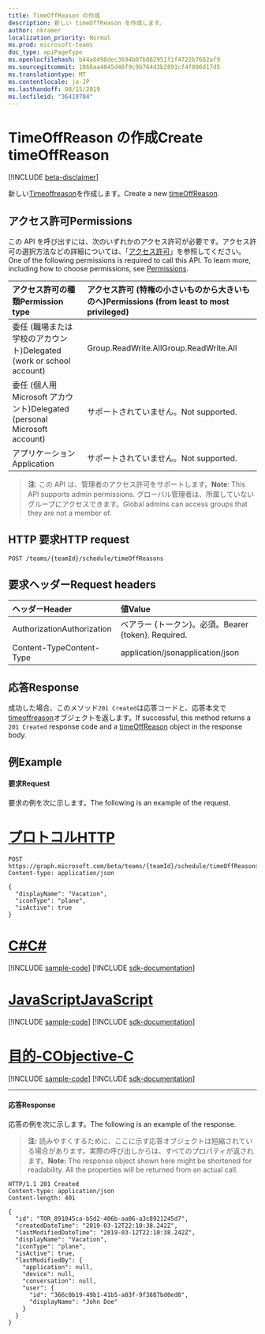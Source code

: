 ```yaml
---
title: TimeOffReason の作成
description: 新しい timeOffReason を作成します。
author: nkramer
localization_priority: Normal
ms.prod: microsoft-teams
doc_type: apiPageType
ms.openlocfilehash: b44a8498dec3694b07b882951f1f4722b7662af9
ms.sourcegitcommit: 1066aa4045d48f9c9b764d3b2891cf4f806d17d5
ms.translationtype: MT
ms.contentlocale: ja-JP
ms.lasthandoff: 08/15/2019
ms.locfileid: "36410704"
---
```

# <a name="create-timeoffreason"></a><span data-ttu-id="cf49d-103">TimeOffReason の作成</span><span class="sxs-lookup"><span data-stu-id="cf49d-103">Create timeOffReason</span></span>

[!INCLUDE [beta-disclaimer](../../includes/beta-disclaimer.md)]

<span data-ttu-id="cf49d-104">新しい[Timeoffreason](../resources/timeoffreason.md)を作成します。</span><span class="sxs-lookup"><span data-stu-id="cf49d-104">Create a new [timeOffReason](../resources/timeoffreason.md).</span></span>

## <a name="permissions"></a><span data-ttu-id="cf49d-105">アクセス許可</span><span class="sxs-lookup"><span data-stu-id="cf49d-105">Permissions</span></span>

<span data-ttu-id="cf49d-p101">この API を呼び出すには、次のいずれかのアクセス許可が必要です。アクセス許可の選択方法などの詳細については、「[アクセス許可](/graph/permissions-reference)」を参照してください。</span><span class="sxs-lookup"><span data-stu-id="cf49d-p101">One of the following permissions is required to call this API. To learn more, including how to choose permissions, see [Permissions](/graph/permissions-reference).</span></span>

|<span data-ttu-id="cf49d-108">アクセス許可の種類</span><span class="sxs-lookup"><span data-stu-id="cf49d-108">Permission type</span></span>      | <span data-ttu-id="cf49d-109">アクセス許可 (特権の小さいものから大きいものへ)</span><span class="sxs-lookup"><span data-stu-id="cf49d-109">Permissions (from least to most privileged)</span></span>              |
|:--------------------|:---------------------------------------------------------|
|<span data-ttu-id="cf49d-110">委任 (職場または学校のアカウント)</span><span class="sxs-lookup"><span data-stu-id="cf49d-110">Delegated (work or school account)</span></span> | <span data-ttu-id="cf49d-111">Group.ReadWrite.All</span><span class="sxs-lookup"><span data-stu-id="cf49d-111">Group.ReadWrite.All</span></span>    |
|<span data-ttu-id="cf49d-112">委任 (個人用 Microsoft アカウント)</span><span class="sxs-lookup"><span data-stu-id="cf49d-112">Delegated (personal Microsoft account)</span></span> | <span data-ttu-id="cf49d-113">サポートされていません。</span><span class="sxs-lookup"><span data-stu-id="cf49d-113">Not supported.</span></span>    |
|<span data-ttu-id="cf49d-114">アプリケーション</span><span class="sxs-lookup"><span data-stu-id="cf49d-114">Application</span></span> | <span data-ttu-id="cf49d-115">サポートされていません。</span><span class="sxs-lookup"><span data-stu-id="cf49d-115">Not supported.</span></span> |

> <span data-ttu-id="cf49d-116">**注**: この API は、管理者のアクセス許可をサポートします。</span><span class="sxs-lookup"><span data-stu-id="cf49d-116">**Note**: This API supports admin permissions.</span></span> <span data-ttu-id="cf49d-117">グローバル管理者は、所属していないグループにアクセスできます。</span><span class="sxs-lookup"><span data-stu-id="cf49d-117">Global admins can access groups that they are not a member of.</span></span>

## <a name="http-request"></a><span data-ttu-id="cf49d-118">HTTP 要求</span><span class="sxs-lookup"><span data-stu-id="cf49d-118">HTTP request</span></span>

<!-- { "blockType": "ignored" } -->

```http
POST /teams/{teamId}/schedule/timeOffReasons
```

## <a name="request-headers"></a><span data-ttu-id="cf49d-119">要求ヘッダー</span><span class="sxs-lookup"><span data-stu-id="cf49d-119">Request headers</span></span>

| <span data-ttu-id="cf49d-120">ヘッダー</span><span class="sxs-lookup"><span data-stu-id="cf49d-120">Header</span></span>       | <span data-ttu-id="cf49d-121">値</span><span class="sxs-lookup"><span data-stu-id="cf49d-121">Value</span></span> |
|:---------------|:--------|
| <span data-ttu-id="cf49d-122">Authorization</span><span class="sxs-lookup"><span data-stu-id="cf49d-122">Authorization</span></span>  | <span data-ttu-id="cf49d-p103">ベアラー {トークン}。必須。</span><span class="sxs-lookup"><span data-stu-id="cf49d-p103">Bearer {token}. Required.</span></span>  |
| <span data-ttu-id="cf49d-125">Content-Type</span><span class="sxs-lookup"><span data-stu-id="cf49d-125">Content-Type</span></span>  | <span data-ttu-id="cf49d-126">application/json</span><span class="sxs-lookup"><span data-stu-id="cf49d-126">application/json</span></span>  |

## <a name="response"></a><span data-ttu-id="cf49d-127">応答</span><span class="sxs-lookup"><span data-stu-id="cf49d-127">Response</span></span>

<span data-ttu-id="cf49d-128">成功した場合、このメソッド`201 Created`は応答コードと、応答本文で[timeoffreason](../resources/timeoffreason.md)オブジェクトを返します。</span><span class="sxs-lookup"><span data-stu-id="cf49d-128">If successful, this method returns a `201 Created` response code and a [timeOffReason](../resources/timeoffreason.md) object in the response body.</span></span>

## <a name="example"></a><span data-ttu-id="cf49d-129">例</span><span class="sxs-lookup"><span data-stu-id="cf49d-129">Example</span></span>

#### <a name="request"></a><span data-ttu-id="cf49d-130">要求</span><span class="sxs-lookup"><span data-stu-id="cf49d-130">Request</span></span>

<span data-ttu-id="cf49d-131">要求の例を次に示します。</span><span class="sxs-lookup"><span data-stu-id="cf49d-131">The following is an example of the request.</span></span>

# <a name="httptabhttp"></a>[<span data-ttu-id="cf49d-132">プロトコル</span><span class="sxs-lookup"><span data-stu-id="cf49d-132">HTTP</span></span>](#tab/http)
<!-- {
  "blockType": "request",
  "name": "schedule-post-timeoffreasons"
}-->
```http
POST https://graph.microsoft.com/beta/teams/{teamId}/schedule/timeOffReasons
Content-type: application/json

{
  "displayName": "Vacation",
  "iconType": "plane",
  "isActive": true
}
```
# <a name="ctabcsharp"></a>[<span data-ttu-id="cf49d-133">C#</span><span class="sxs-lookup"><span data-stu-id="cf49d-133">C#</span></span>](#tab/csharp)
[!INCLUDE [sample-code](../includes/snippets/csharp/schedule-post-timeoffreasons-csharp-snippets.md)]
[!INCLUDE [sdk-documentation](../includes/snippets/snippets-sdk-documentation-link.md)]

# <a name="javascripttabjavascript"></a>[<span data-ttu-id="cf49d-134">JavaScript</span><span class="sxs-lookup"><span data-stu-id="cf49d-134">JavaScript</span></span>](#tab/javascript)
[!INCLUDE [sample-code](../includes/snippets/javascript/schedule-post-timeoffreasons-javascript-snippets.md)]
[!INCLUDE [sdk-documentation](../includes/snippets/snippets-sdk-documentation-link.md)]

# <a name="objective-ctabobjc"></a>[<span data-ttu-id="cf49d-135">目的-C</span><span class="sxs-lookup"><span data-stu-id="cf49d-135">Objective-C</span></span>](#tab/objc)
[!INCLUDE [sample-code](../includes/snippets/objc/schedule-post-timeoffreasons-objc-snippets.md)]
[!INCLUDE [sdk-documentation](../includes/snippets/snippets-sdk-documentation-link.md)]

---


#### <a name="response"></a><span data-ttu-id="cf49d-136">応答</span><span class="sxs-lookup"><span data-stu-id="cf49d-136">Response</span></span>

<span data-ttu-id="cf49d-137">応答の例を次に示します。</span><span class="sxs-lookup"><span data-stu-id="cf49d-137">The following is an example of the response.</span></span> 

><span data-ttu-id="cf49d-p104">**注:** 読みやすくするために、ここに示す応答オブジェクトは短縮されている場合があります。実際の呼び出しからは、すべてのプロパティが返されます。</span><span class="sxs-lookup"><span data-stu-id="cf49d-p104">**Note:** The response object shown here might be shortened for readability. All the properties will be returned from an actual call.</span></span>
<!-- {
  "blockType": "response",
  "truncated": true,
  "@odata.type": "microsoft.graph.timeOffReason"
} -->

```http
HTTP/1.1 201 Created
Content-type: application/json
Content-length: 401

{
  "id": "TOR_891045ca-b5d2-406b-aa06-a3c8921245d7",
  "createdDateTime": "2019-03-12T22:10:38.242Z",
  "lastModifiedDateTime": "2019-03-12T22:10:38.242Z",
  "displayName": "Vacation",
  "iconType": "plane",
  "isActive": true,
  "lastModifiedBy": {
    "application": null,
    "device": null,
    "conversation": null,
    "user": {
      "id": "366c0b19-49b1-41b5-a03f-9f3887bd0ed8",
      "displayName": "John Doe"
    }
  }
}
```

<!-- uuid: 8fcb5dbc-d5aa-4681-8e31-b001d5168d79
2015-10-25 14:57:30 UTC -->
<!--
{
  "type": "#page.annotation",
  "description": "Creates a new timeOffReason",
  "keywords": "",
  "section": "documentation",
  "tocPath": "",
  "suppressions": [
  ]
}
-->
